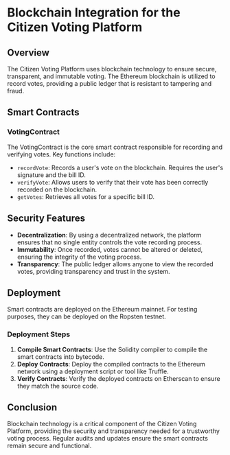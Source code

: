 # Blockchain Integration for the Citizen Voting Platform

## Overview

The Citizen Voting Platform uses blockchain technology to ensure secure, transparent, and immutable voting. The Ethereum blockchain is utilized to record votes, providing a public ledger that is resistant to tampering and fraud.

## Smart Contracts

### VotingContract

The VotingContract is the core smart contract responsible for recording and verifying votes. Key functions include:

- `recordVote`: Records a user's vote on the blockchain. Requires the user's signature and the bill ID.
- `verifyVote`: Allows users to verify that their vote has been correctly recorded on the blockchain.
- `getVotes`: Retrieves all votes for a specific bill ID.

## Security Features

- **Decentralization**: By using a decentralized network, the platform ensures that no single entity controls the vote recording process.
- **Immutability**: Once recorded, votes cannot be altered or deleted, ensuring the integrity of the voting process.
- **Transparency**: The public ledger allows anyone to view the recorded votes, providing transparency and trust in the system.

## Deployment

Smart contracts are deployed on the Ethereum mainnet. For testing purposes, they can be deployed on the Ropsten testnet.

### Deployment Steps

1. **Compile Smart Contracts**: Use the Solidity compiler to compile the smart contracts into bytecode.
2. **Deploy Contracts**: Deploy the compiled contracts to the Ethereum network using a deployment script or tool like Truffle.
3. **Verify Contracts**: Verify the deployed contracts on Etherscan to ensure they match the source code.

## Conclusion

Blockchain technology is a critical component of the Citizen Voting Platform, providing the security and transparency needed for a trustworthy voting process. Regular audits and updates ensure the smart contracts remain secure and functional.
